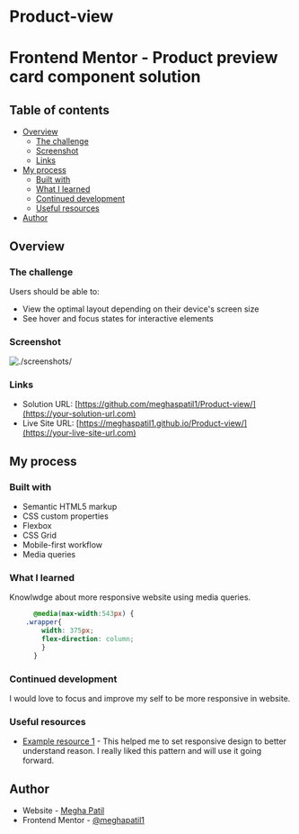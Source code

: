 # Product-view
# Frontend Mentor - Product preview card component solution
## Table of contents

- [Overview](#overview)
  - [The challenge](#the-challenge)
  - [Screenshot](#screenshot)
  - [Links](#links)
- [My process](#my-process)
  - [Built with](#built-with)
  - [What I learned](#what-i-learned)
  - [Continued development](#continued-development)
  - [Useful resources](#useful-resources)
- [Author](#author)

## Overview

### The challenge

Users should be able to:

- View the optimal layout depending on their device's screen size
- See hover and focus states for interactive elements

### Screenshot

![./screenshots/](./screenshots/)

### Links

- Solution URL: [https://github.com/meghaspatil1/Product-view/](https://your-solution-url.com)
- Live Site URL: [https://meghaspatil1.github.io/Product-view/](https://your-live-site-url.com)

## My process

### Built with

- Semantic HTML5 markup
- CSS custom properties
- Flexbox
- CSS Grid
- Mobile-first workflow
- Media queries

### What I learned

Knowlwdge about more responsive website using media queries.

```css
      @media(max-width:543px) {
    .wrapper{
        width: 375px;
        flex-direction: column;
        }
      }
```
### Continued development

I would love to focus and improve my self to be more responsive in website.

### Useful resources

- [Example resource 1](https://web.dev/learn/design/media-queries) - This helped me to set  responsive design to better understand reason. I really liked this pattern and will use it going forward.

## Author

- Website - [Megha Patil](https://www.your-site.com)
- Frontend Mentor - [@meghapatil1](https://www.frontendmentor.io/profile/meghapatil1)

